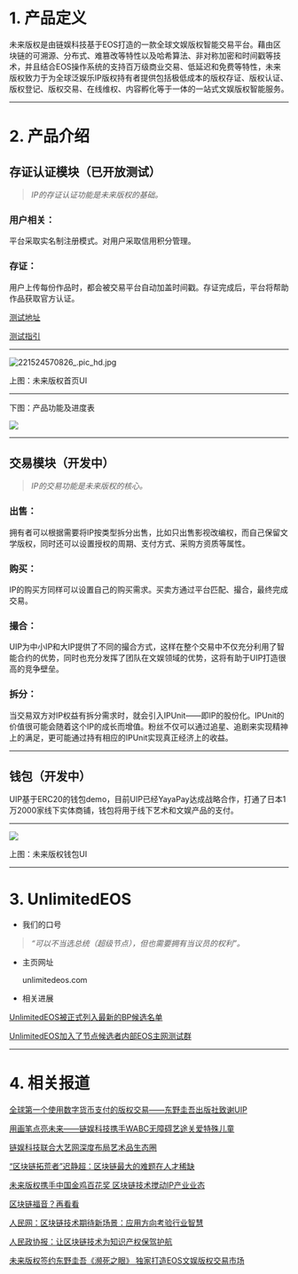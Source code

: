 # **1.   产品定义**

未来版权是由链娱科技基于EOS打造的一款全球文娱版权智能交易平台。藉由区块链的可溯源、分布式、难篡改等特性以及哈希算法、非对称加密和时间戳等技术，并且结合EOS操作系统的支持百万级商业交易、低延迟和免费等特性，未来版权致力于为全球泛娱乐IP版权持有者提供包括极低成本的版权存证、版权认证、版权登记、版权交易、在线维权、内容孵化等于一体的一站式文娱版权智能服务。

---

# **2.   产品介绍**

## 存证认证模块（已开放测试）

>_IP的存证认证功能是未来版权的基础。_

### 用户相关：
平台采取实名制注册模式。对用户采取信用积分管理。

### 存证：
用户上传每份作品时，都会被交易平台自动加盖时间戳。存证完成后，平台将帮助作品获取官方认证。

[测试地址](https://ip.unlimitedip.com.cn/)

[测试指引](https://mp.weixin.qq.com/s/nv5Gy5GBAM6dNKl8uMb0NA)

___

![221524570826_.pic_hd.jpg](https://steemitimages.com/DQmfUxpGknfxJEvs5nx3gQR6mPv3UBNMMWMcFRhc7YzNryL/221524570826_.pic_hd.jpg)

上图：未来版权首页UI 
___
下图：产品功能及进度表

![](https://steemitimages.com/DQmQT6FgriYUuXRXXRahVKfwA1FtobkdSa3BAkxkfpD19AA/image.png)
___
## 交易模块（开发中）

>_IP的交易功能是未来版权的核心。_

### 出售：
拥有者可以根据需要将IP按类型拆分出售，比如只出售影视改编权，而自己保留文学版权，同时还可以设置授权的周期、支付方式、采购方资质等属性。

### 购买：
IP的购买方同样可以设置自己的购买需求。买卖方通过平台匹配、撮合，最终完成交易。

### 撮合： 
UIP为中小IP和大IP提供了不同的撮合方式，这样在整个交易中不仅充分利用了智能合约的优势，同时也充分发挥了团队在文娱领域的优势，这将有助于UIP打造很高的竞争壁垒。 

### 拆分：
当交易双方对IP权益有拆分需求时，就会引入IPUnit——即IP的股份化。IPUnit的价值很可能会随着这个IP的成长而增值。粉丝不仅可以通过追星、追剧来实现精神上的满足，更可能通过持有相应的IPUnit实现真正经济上的收益。

___

## 钱包（开发中）

UIP基于ERC20的钱包demo，目前UIP已经YayaPay达成战略合作，打通了日本1万2000家线下实体商铺，钱包将用于线下艺术和文娱产品的支付。

___

![](https://steemitimages.com/DQmc5sVWoTmeYVv7yZtqJUFV28QPRT6HvbD9mzhxAqDUWvS/image.png)

上图：未来版权钱包UI
___
# **3.  UnlimitedEOS**
* 我们的口号

>_“可以不当选总统（超级节点），但也需要拥有当议员的权利”。_
* 主页网址

   unlimitedeos.com
 * 相关进展
 
 [UnlimitedEOS被正式列入最新的BP候选名单](https://github.com/linkentertainments/Documentation/blob/master/UnlimitedEOS%E8%A2%AB%E6%AD%A3%E5%BC%8F%E5%88%97%E5%85%A5%E6%9C%80%E6%96%B0%E7%9A%84BP%E5%80%99%E9%80%89%E5%90%8D%E5%8D%95.md)
 
   [UnlimitedEOS加入了节点候选者内部EOS主网测试群
](https://github.com/linkentertainments/Documentation/blob/master/UnlimitedEOS%E5%8A%A0%E5%85%A5%E4%BA%86%E8%8A%82%E7%82%B9%E5%80%99%E9%80%89%E8%80%85%E5%86%85%E9%83%A8EOS%E4%B8%BB%E7%BD%91%E6%B5%8B%E8%AF%95%E7%BE%A4.md)
____
# **4.  相关报道**
[全球第一个使用数字货币支付的版权交易——东野圭吾出版社致谢UIP ](http://baijiahao.baidu.com/s?id=1586836446553432839&wfr=spider&for=pc)

[用画笔点亮未来——链娱科技携手WABC无障碍艺途关爱特殊儿童](https://mp.weixin.qq.com/s?timestamp=1525429047&src=3&ver=1&signature=IJgkUot5BA--n9dfBjSM3AGvzUsaW2bh5nQhMwStEtyT6Q6wMZzcsCdtpudxfWGEmvoAQuTM0RiJnoF2t1ut0HL7vjYYFH9sD3q7BvEcC3P49jU2nwUv2H-TZZm-tV-ybSzuknfu8WZIxt-0QsWzT7VDWXX3pKwmijpsVjOzU8A=)

[链娱科技联合大艺网深度布局艺术品生态圈](http://industry.caijing.com.cn/20180419/4439486.shtml)

[“区块链拓荒者”迟静超：区块链最大的难题在人才稀缺 ](http://finance.eastmoney.com/news/1355,20180409854376669.html)

[未来版权携手中国金鸡百花奖   区块链技术搅动IP产业业态](http://m.caijing.com.cn/api/show?contentid=4427389)

[区块链福音？再看看](http://baijiahao.baidu.com/s?id=1592229827351676719&wfr=spider&for=pc)

[人民网：区块链技术期待新场景：应用方向考验行业智慧](http://finance.people.com.cn/n1/2018/0115/c1004-29766159.html)

[人民政协报：让区块链技术为知识产权保驾护航](http://epaper.rmzxb.com.cn/detail.aspx?id=416492)

[未来版权签约东野圭吾《濒死之眼》 独家打造EOS文娱版权交易市场](http://tech.china.com/article/20170817/2017081750396.html)
